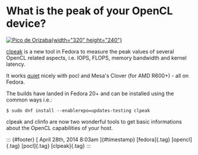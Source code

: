 What is the peak of your OpenCL device?
=======================================

[![Pico de
Orizaba](https://farm4.staticflickr.com/3439/3307710325_651c05abda_n.jpg){width="320"
height="240"}](https://www.flickr.com/photos/pacomexico/3307710325/ "Pico de Orizaba von pacomexico bei Flickr")

[clpeak](https://github.com/krrishnarraj/clpeak) is a new tool in Fedora
to measure the peak values of several OpenCL related aspects, i.e. IOPS,
FLOPS, memory bandwidth and kernel latency.

It works [quiet](https://github.com/pocl/pocl/issues/72) nicely with
pocl and Mesa's Clover (for AMD R600+) - all on Fedora.

The builds have landed in Fedora 20+ and can be installed using the
common ways i.e.:

    $ sudo dnf install --enablerepo=updates-testing clpeak

clpeak and clinfo are now two wonderful tools to get basic informations
about the OpenCL capabilities of your host.

::: {#footer}
[ April 28th, 2014 8:03am ]{#timestamp} [fedora]{.tag} [opencl]{.tag}
[pocl]{.tag} [clpeak]{.tag}
:::
